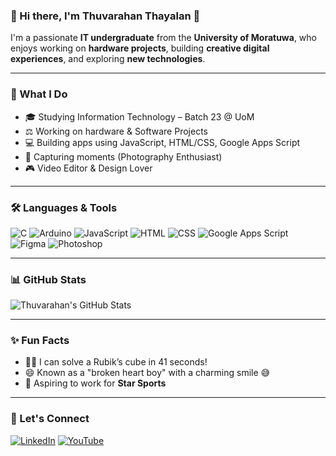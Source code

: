 ### 🚀 Hi there, I'm Thuvarahan Thayalan 👋

I'm a passionate **IT undergraduate** from the **University of Moratuwa**, who enjoys working on **hardware projects**, building **creative digital experiences**, and exploring **new technologies**.

---

### 💼 What I Do

- 🎓 Studying Information Technology – Batch 23 @ UoM
- ⚖️ Working on hardware & Software Projects
- 💻 Building apps using JavaScript, HTML/CSS, Google Apps Script
- 📸 Capturing moments (Photography Enthusiast)
- 🎮 Video Editor & Design Lover

---

### 🛠️ Languages & Tools

![C](https://img.shields.io/badge/C-00599C?style=flat&logo=c&logoColor=white)
![Arduino](https://img.shields.io/badge/Arduino-00979D?style=flat&logo=arduino&logoColor=white)
![JavaScript](https://img.shields.io/badge/JavaScript-F7DF1E?style=flat&logo=javascript&logoColor=black)
![HTML](https://img.shields.io/badge/HTML5-E34F26?style=flat&logo=html5&logoColor=white)
![CSS](https://img.shields.io/badge/CSS3-1572B6?style=flat&logo=css3&logoColor=white)
![Google Apps Script](https://img.shields.io/badge/Google%20Apps%20Script-4285F4?style=flat&logo=google&logoColor=white)
![Figma](https://img.shields.io/badge/Figma-F24E1E?style=flat&logo=figma&logoColor=white)
![Photoshop](https://img.shields.io/badge/Adobe%20Photoshop-31A8FF?style=flat&logo=Adobe%20Photoshop&logoColor=white)

---

### 📊 GitHub Stats

![Thuvarahan's GitHub Stats](https://github-readme-stats.vercel.app/api?username=thuvarahan-t&show_icons=true&theme=radical)

---

### ✨ Fun Facts

- 🧙‍♂️ I can solve a Rubik’s cube in 41 seconds!
- 😄 Known as a "broken heart boy" with a charming smile 😅
- 🌟 Aspiring to work for **Star Sports**

---

### 📢 Let's Connect

[![LinkedIn](https://img.shields.io/badge/LinkedIn-blue?style=flat&logo=linkedin&logoColor=white)](https://www.linkedin.com/in/thuvarahan2003/)
[![YouTube](https://img.shields.io/badge/YouTube-red?style=flat&logo=youtube&logoColor=white)](https://www.youtube.com/@thuvarahanthayalan8114)



